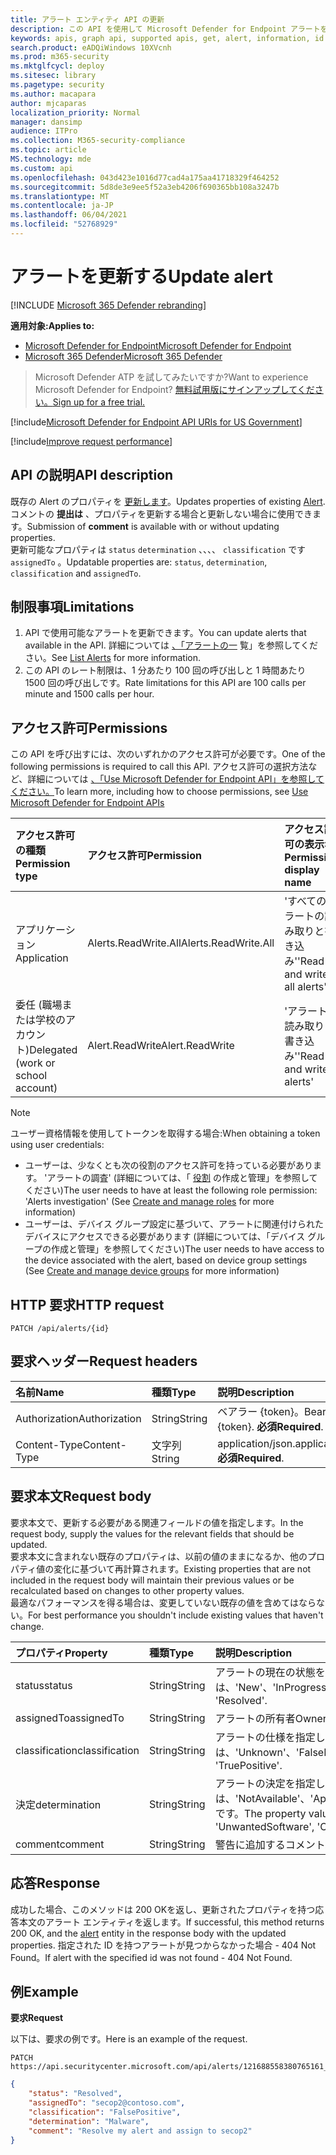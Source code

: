 ```yaml
---
title: アラート エンティティ API の更新
description: この API を使用して Microsoft Defender for Endpoint アラートを更新する方法について説明します。 状態、決定、分類、および assignedTo プロパティを更新できます。
keywords: apis, graph api, supported apis, get, alert, information, id
search.product: eADQiWindows 10XVcnh
ms.prod: m365-security
ms.mktglfcycl: deploy
ms.sitesec: library
ms.pagetype: security
ms.author: macapara
author: mjcaparas
localization_priority: Normal
manager: dansimp
audience: ITPro
ms.collection: M365-security-compliance
ms.topic: article
MS.technology: mde
ms.custom: api
ms.openlocfilehash: 043d423e1016d77cad4a175aa41718329f464252
ms.sourcegitcommit: 5d8de3e9ee5f52a3eb4206f690365bb108a3247b
ms.translationtype: MT
ms.contentlocale: ja-JP
ms.lasthandoff: 06/04/2021
ms.locfileid: "52768929"
---
```

# <a name="update-alert"></a><span data-ttu-id="5f341-105">アラートを更新する</span><span class="sxs-lookup"><span data-stu-id="5f341-105">Update alert</span></span>

[!INCLUDE [Microsoft 365 Defender rebranding](../../includes/microsoft-defender.md)]

<span data-ttu-id="5f341-106">**適用対象:**</span><span class="sxs-lookup"><span data-stu-id="5f341-106">**Applies to:**</span></span>
- [<span data-ttu-id="5f341-107">Microsoft Defender for Endpoint</span><span class="sxs-lookup"><span data-stu-id="5f341-107">Microsoft Defender for Endpoint</span></span>](https://go.microsoft.com/fwlink/?linkid=2154037)
- [<span data-ttu-id="5f341-108">Microsoft 365 Defender</span><span class="sxs-lookup"><span data-stu-id="5f341-108">Microsoft 365 Defender</span></span>](https://go.microsoft.com/fwlink/?linkid=2118804)

> <span data-ttu-id="5f341-109">Microsoft Defender ATP を試してみたいですか?</span><span class="sxs-lookup"><span data-stu-id="5f341-109">Want to experience Microsoft Defender for Endpoint?</span></span> [<span data-ttu-id="5f341-110">無料試用版にサインアップしてください。</span><span class="sxs-lookup"><span data-stu-id="5f341-110">Sign up for a free trial.</span></span>](https://www.microsoft.com/microsoft-365/windows/microsoft-defender-atp?ocid=docs-wdatp-exposedapis-abovefoldlink) 

[!include[Microsoft Defender for Endpoint API URIs for US Government](../../includes/microsoft-defender-api-usgov.md)]

[!include[Improve request performance](../../includes/improve-request-performance.md)]


## <a name="api-description"></a><span data-ttu-id="5f341-111">API の説明</span><span class="sxs-lookup"><span data-stu-id="5f341-111">API description</span></span>
<span data-ttu-id="5f341-112">既存の Alert のプロパティを [更新します](alerts.md)。</span><span class="sxs-lookup"><span data-stu-id="5f341-112">Updates properties of existing [Alert](alerts.md).</span></span>
<br><span data-ttu-id="5f341-113">コメントの **提出は** 、プロパティを更新する場合と更新しない場合に使用できます。</span><span class="sxs-lookup"><span data-stu-id="5f341-113">Submission of **comment** is available with or without updating properties.</span></span>
<br><span data-ttu-id="5f341-114">更新可能なプロパティは ```status``` ```determination``` 、、、、 ```classification``` です ```assignedTo``` 。</span><span class="sxs-lookup"><span data-stu-id="5f341-114">Updatable properties are: ```status```, ```determination```, ```classification``` and ```assignedTo```.</span></span>


## <a name="limitations"></a><span data-ttu-id="5f341-115">制限事項</span><span class="sxs-lookup"><span data-stu-id="5f341-115">Limitations</span></span>
1. <span data-ttu-id="5f341-116">API で使用可能なアラートを更新できます。</span><span class="sxs-lookup"><span data-stu-id="5f341-116">You can update alerts that available in the API.</span></span> <span data-ttu-id="5f341-117">詳細については [、「アラートの一](get-alerts.md) 覧」を参照してください。</span><span class="sxs-lookup"><span data-stu-id="5f341-117">See [List Alerts](get-alerts.md) for more information.</span></span>
2. <span data-ttu-id="5f341-118">この API のレート制限は、1 分あたり 100 回の呼び出しと 1 時間あたり 1500 回の呼び出しです。</span><span class="sxs-lookup"><span data-stu-id="5f341-118">Rate limitations for this API are 100 calls per minute and 1500 calls per hour.</span></span>


## <a name="permissions"></a><span data-ttu-id="5f341-119">アクセス許可</span><span class="sxs-lookup"><span data-stu-id="5f341-119">Permissions</span></span>
<span data-ttu-id="5f341-120">この API を呼び出すには、次のいずれかのアクセス許可が必要です。</span><span class="sxs-lookup"><span data-stu-id="5f341-120">One of the following permissions is required to call this API.</span></span> <span data-ttu-id="5f341-121">アクセス許可の選択方法など、詳細については [、「Use Microsoft Defender for Endpoint API」を参照してください。](apis-intro.md)</span><span class="sxs-lookup"><span data-stu-id="5f341-121">To learn more, including how to choose permissions, see [Use Microsoft Defender for Endpoint APIs](apis-intro.md)</span></span>

<span data-ttu-id="5f341-122">アクセス許可の種類</span><span class="sxs-lookup"><span data-stu-id="5f341-122">Permission type</span></span> |   <span data-ttu-id="5f341-123">アクセス許可</span><span class="sxs-lookup"><span data-stu-id="5f341-123">Permission</span></span>  |   <span data-ttu-id="5f341-124">アクセス許可の表示名</span><span class="sxs-lookup"><span data-stu-id="5f341-124">Permission display name</span></span>
:---|:---|:---
<span data-ttu-id="5f341-125">アプリケーション</span><span class="sxs-lookup"><span data-stu-id="5f341-125">Application</span></span> |   <span data-ttu-id="5f341-126">Alerts.ReadWrite.All</span><span class="sxs-lookup"><span data-stu-id="5f341-126">Alerts.ReadWrite.All</span></span> |  <span data-ttu-id="5f341-127">'すべてのアラートの読み取りと書き込み'</span><span class="sxs-lookup"><span data-stu-id="5f341-127">'Read and write all alerts'</span></span>
<span data-ttu-id="5f341-128">委任 (職場または学校のアカウント)</span><span class="sxs-lookup"><span data-stu-id="5f341-128">Delegated (work or school account)</span></span> | <span data-ttu-id="5f341-129">Alert.ReadWrite</span><span class="sxs-lookup"><span data-stu-id="5f341-129">Alert.ReadWrite</span></span> | <span data-ttu-id="5f341-130">'アラートの読み取りと書き込み'</span><span class="sxs-lookup"><span data-stu-id="5f341-130">'Read and write alerts'</span></span>

>[!Note]
> <span data-ttu-id="5f341-131">ユーザー資格情報を使用してトークンを取得する場合:</span><span class="sxs-lookup"><span data-stu-id="5f341-131">When obtaining a token using user credentials:</span></span>
>- <span data-ttu-id="5f341-132">ユーザーは、少なくとも次の役割のアクセス許可を持っている必要があります。 'アラートの調査' (詳細については、「 [役割](user-roles.md) の作成と管理」を参照してください)</span><span class="sxs-lookup"><span data-stu-id="5f341-132">The user needs to have at least the following role permission: 'Alerts investigation' (See [Create and manage roles](user-roles.md) for more information)</span></span>
>- <span data-ttu-id="5f341-133">ユーザーは、デバイス グループ設定に基づいて、アラートに関連付けられたデバイスにアクセスできる必要[](machine-groups.md)があります (詳細については、「デバイス グループの作成と管理」を参照してください)</span><span class="sxs-lookup"><span data-stu-id="5f341-133">The user needs to have access to the device associated with the alert, based on device group settings (See [Create and manage device groups](machine-groups.md) for more information)</span></span>

## <a name="http-request"></a><span data-ttu-id="5f341-134">HTTP 要求</span><span class="sxs-lookup"><span data-stu-id="5f341-134">HTTP request</span></span>
```
PATCH /api/alerts/{id}
```

## <a name="request-headers"></a><span data-ttu-id="5f341-135">要求ヘッダー</span><span class="sxs-lookup"><span data-stu-id="5f341-135">Request headers</span></span>

<span data-ttu-id="5f341-136">名前</span><span class="sxs-lookup"><span data-stu-id="5f341-136">Name</span></span> | <span data-ttu-id="5f341-137">種類</span><span class="sxs-lookup"><span data-stu-id="5f341-137">Type</span></span> | <span data-ttu-id="5f341-138">説明</span><span class="sxs-lookup"><span data-stu-id="5f341-138">Description</span></span>
:---|:---|:---
<span data-ttu-id="5f341-139">Authorization</span><span class="sxs-lookup"><span data-stu-id="5f341-139">Authorization</span></span> | <span data-ttu-id="5f341-140">String</span><span class="sxs-lookup"><span data-stu-id="5f341-140">String</span></span> | <span data-ttu-id="5f341-141">ベアラー {token}。</span><span class="sxs-lookup"><span data-stu-id="5f341-141">Bearer {token}.</span></span> <span data-ttu-id="5f341-142">**必須**</span><span class="sxs-lookup"><span data-stu-id="5f341-142">**Required**.</span></span>
<span data-ttu-id="5f341-143">Content-Type</span><span class="sxs-lookup"><span data-stu-id="5f341-143">Content-Type</span></span> | <span data-ttu-id="5f341-144">文字列</span><span class="sxs-lookup"><span data-stu-id="5f341-144">String</span></span> | <span data-ttu-id="5f341-145">application/json.</span><span class="sxs-lookup"><span data-stu-id="5f341-145">application/json.</span></span> <span data-ttu-id="5f341-146">**必須**</span><span class="sxs-lookup"><span data-stu-id="5f341-146">**Required**.</span></span>


## <a name="request-body"></a><span data-ttu-id="5f341-147">要求本文</span><span class="sxs-lookup"><span data-stu-id="5f341-147">Request body</span></span>
<span data-ttu-id="5f341-148">要求本文で、更新する必要がある関連フィールドの値を指定します。</span><span class="sxs-lookup"><span data-stu-id="5f341-148">In the request body, supply the values for the relevant fields that should be updated.</span></span>
<br><span data-ttu-id="5f341-149">要求本文に含まれない既存のプロパティは、以前の値のままになるか、他のプロパティ値の変化に基づいて再計算されます。</span><span class="sxs-lookup"><span data-stu-id="5f341-149">Existing properties that are not included in the request body will maintain their previous values or be recalculated based on changes to other property values.</span></span> 
<br><span data-ttu-id="5f341-150">最適なパフォーマンスを得る場合は、変更していない既存の値を含めてはならない。</span><span class="sxs-lookup"><span data-stu-id="5f341-150">For best performance you shouldn't include existing values that haven't change.</span></span>

<span data-ttu-id="5f341-151">プロパティ</span><span class="sxs-lookup"><span data-stu-id="5f341-151">Property</span></span> | <span data-ttu-id="5f341-152">種類</span><span class="sxs-lookup"><span data-stu-id="5f341-152">Type</span></span> | <span data-ttu-id="5f341-153">説明</span><span class="sxs-lookup"><span data-stu-id="5f341-153">Description</span></span>
:---|:---|:---
<span data-ttu-id="5f341-154">status</span><span class="sxs-lookup"><span data-stu-id="5f341-154">status</span></span> | <span data-ttu-id="5f341-155">String</span><span class="sxs-lookup"><span data-stu-id="5f341-155">String</span></span> | <span data-ttu-id="5f341-156">アラートの現在の状態を指定します。</span><span class="sxs-lookup"><span data-stu-id="5f341-156">Specifies the current status of the alert.</span></span> <span data-ttu-id="5f341-157">プロパティの値は、'New'、'InProgress'、および 'Resolved' です。</span><span class="sxs-lookup"><span data-stu-id="5f341-157">The property values are: 'New', 'InProgress' and 'Resolved'.</span></span>
<span data-ttu-id="5f341-158">assignedTo</span><span class="sxs-lookup"><span data-stu-id="5f341-158">assignedTo</span></span> | <span data-ttu-id="5f341-159">String</span><span class="sxs-lookup"><span data-stu-id="5f341-159">String</span></span> | <span data-ttu-id="5f341-160">アラートの所有者</span><span class="sxs-lookup"><span data-stu-id="5f341-160">Owner of the alert</span></span>
<span data-ttu-id="5f341-161">classification</span><span class="sxs-lookup"><span data-stu-id="5f341-161">classification</span></span> | <span data-ttu-id="5f341-162">String</span><span class="sxs-lookup"><span data-stu-id="5f341-162">String</span></span> | <span data-ttu-id="5f341-163">アラートの仕様を指定します。</span><span class="sxs-lookup"><span data-stu-id="5f341-163">Specifies the specification of the alert.</span></span> <span data-ttu-id="5f341-164">プロパティの値は、'Unknown'、'FalsePositive'、'TruePositive'です。</span><span class="sxs-lookup"><span data-stu-id="5f341-164">The property values are: 'Unknown', 'FalsePositive', 'TruePositive'.</span></span> 
<span data-ttu-id="5f341-165">決定</span><span class="sxs-lookup"><span data-stu-id="5f341-165">determination</span></span> | <span data-ttu-id="5f341-166">String</span><span class="sxs-lookup"><span data-stu-id="5f341-166">String</span></span> | <span data-ttu-id="5f341-167">アラートの決定を指定します。</span><span class="sxs-lookup"><span data-stu-id="5f341-167">Specifies the determination of the alert.</span></span> <span data-ttu-id="5f341-168">プロパティの値は、'NotAvailable'、'Apt'、'Malware'、'SecurityPersonnel'、'SecurityTesting'、'UnwantedSoftware'、'Other' です。</span><span class="sxs-lookup"><span data-stu-id="5f341-168">The property values are: 'NotAvailable', 'Apt', 'Malware', 'SecurityPersonnel', 'SecurityTesting', 'UnwantedSoftware', 'Other'</span></span>
<span data-ttu-id="5f341-169">comment</span><span class="sxs-lookup"><span data-stu-id="5f341-169">comment</span></span> | <span data-ttu-id="5f341-170">String</span><span class="sxs-lookup"><span data-stu-id="5f341-170">String</span></span> | <span data-ttu-id="5f341-171">警告に追加するコメント。</span><span class="sxs-lookup"><span data-stu-id="5f341-171">Comment to be added to the alert.</span></span>

## <a name="response"></a><span data-ttu-id="5f341-172">応答</span><span class="sxs-lookup"><span data-stu-id="5f341-172">Response</span></span>
<span data-ttu-id="5f341-173">成功した場合、このメソッドは 200 OK[](alerts.md)を返し、更新されたプロパティを持つ応答本文のアラート エンティティを返します。</span><span class="sxs-lookup"><span data-stu-id="5f341-173">If successful, this method returns 200 OK, and the [alert](alerts.md) entity in the response body with the updated properties.</span></span> <span data-ttu-id="5f341-174">指定された ID を持つアラートが見つからなかった場合 - 404 Not Found。</span><span class="sxs-lookup"><span data-stu-id="5f341-174">If alert with the specified id was not found - 404 Not Found.</span></span>


## <a name="example"></a><span data-ttu-id="5f341-175">例</span><span class="sxs-lookup"><span data-stu-id="5f341-175">Example</span></span>

<span data-ttu-id="5f341-176">**要求**</span><span class="sxs-lookup"><span data-stu-id="5f341-176">**Request**</span></span>

<span data-ttu-id="5f341-177">以下は、要求の例です。</span><span class="sxs-lookup"><span data-stu-id="5f341-177">Here is an example of the request.</span></span>

```http
PATCH https://api.securitycenter.microsoft.com/api/alerts/121688558380765161_2136280442
```

```json
{
    "status": "Resolved",
    "assignedTo": "secop2@contoso.com",
    "classification": "FalsePositive",
    "determination": "Malware",
    "comment": "Resolve my alert and assign to secop2"
}
```
